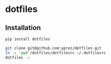 dotfiles
========

Installation
------------

```bash
pip install dotfiles

git clone git@github.com:yprez/dotfiles.git
ln -s `pwd`/dotfiles/dotfilesrc ~/.dotfilesrc
dotfiles -s
```
